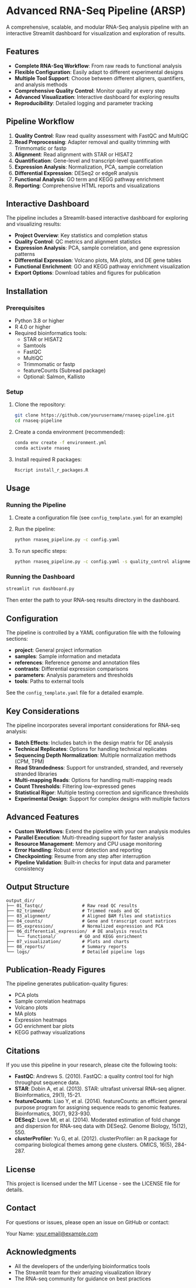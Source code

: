 # Advanced RNA-Seq Pipeline (ARSP)

A comprehensive, scalable, and modular RNA-Seq analysis pipeline with an interactive Streamlit dashboard for visualization and exploration of results.

## Features

- **Complete RNA-Seq Workflow**: From raw reads to functional analysis
- **Flexible Configuration**: Easily adapt to different experimental designs
- **Multiple Tool Support**: Choose between different aligners, quantifiers, and analysis methods
- **Comprehensive Quality Control**: Monitor quality at every step
- **Advanced Visualization**: Interactive dashboard for exploring results
- **Reproducibility**: Detailed logging and parameter tracking

## Pipeline Workflow


1. **Quality Control**: Raw read quality assessment with FastQC and MultiQC
2. **Read Preprocessing**: Adapter removal and quality trimming with Trimmomatic or fastp
3. **Alignment**: Read alignment with STAR or HISAT2
4. **Quantification**: Gene-level and transcript-level quantification
5. **Expression Analysis**: Normalization, PCA, sample correlation
6. **Differential Expression**: DESeq2 or edgeR analysis
7. **Functional Analysis**: GO term and KEGG pathway enrichment
8. **Reporting**: Comprehensive HTML reports and visualizations

## Interactive Dashboard


The pipeline includes a Streamlit-based interactive dashboard for exploring and visualizing results:

- **Project Overview**: Key statistics and completion status
- **Quality Control**: QC metrics and alignment statistics
- **Expression Analysis**: PCA, sample correlation, and gene expression patterns
- **Differential Expression**: Volcano plots, MA plots, and DE gene tables
- **Functional Enrichment**: GO and KEGG pathway enrichment visualization
- **Export Options**: Download tables and figures for publication

## Installation

### Prerequisites

- Python 3.8 or higher
- R 4.0 or higher
- Required bioinformatics tools:
  - STAR or HISAT2
  - Samtools
  - FastQC
  - MultiQC
  - Trimmomatic or fastp
  - featureCounts (Subread package)
  - Optional: Salmon, Kallisto

### Setup

1. Clone the repository:
   ```bash
   git clone https://github.com/yourusername/rnaseq-pipeline.git
   cd rnaseq-pipeline
   ```

2. Create a conda environment (recommended):
   ```bash
   conda env create -f environment.yml
   conda activate rnaseq
   ```

3. Install required R packages:
   ```bash
   Rscript install_r_packages.R
   ```

## Usage

### Running the Pipeline

1. Create a configuration file (see `config_template.yaml` for an example)
2. Run the pipeline:
   ```bash
   python rnaseq_pipeline.py -c config.yaml
   ```

3. To run specific steps:
   ```bash
   python rnaseq_pipeline.py -c config.yaml -s quality_control alignment
   ```

### Running the Dashboard

```bash
streamlit run dashboard.py
```

Then enter the path to your RNA-seq results directory in the dashboard.

## Configuration

The pipeline is controlled by a YAML configuration file with the following sections:

- **project**: General project information
- **samples**: Sample information and metadata
- **references**: Reference genome and annotation files
- **contrasts**: Differential expression comparisons
- **parameters**: Analysis parameters and thresholds
- **tools**: Paths to external tools

See the `config_template.yaml` file for a detailed example.

## Key Considerations

The pipeline incorporates several important considerations for RNA-seq analysis:

- **Batch Effects**: Includes batch in the design matrix for DE analysis
- **Technical Replicates**: Options for handling technical replicates
- **Sequencing Depth Normalization**: Multiple normalization methods (CPM, TPM)
- **Read Strandedness**: Support for unstranded, stranded, and reversely stranded libraries
- **Multi-mapping Reads**: Options for handling multi-mapping reads
- **Count Thresholds**: Filtering low-expressed genes
- **Statistical Rigor**: Multiple testing correction and significance thresholds
- **Experimental Design**: Support for complex designs with multiple factors

## Advanced Features

- **Custom Workflows**: Extend the pipeline with your own analysis modules
- **Parallel Execution**: Multi-threading support for faster analysis
- **Resource Management**: Memory and CPU usage monitoring
- **Error Handling**: Robust error detection and reporting
- **Checkpointing**: Resume from any step after interruption
- **Pipeline Validation**: Built-in checks for input data and parameter consistency

## Output Structure

```
output_dir/
├── 01_fastqc/               # Raw read QC results
├── 02_trimmed/              # Trimmed reads and QC
├── 03_alignment/            # Aligned BAM files and statistics
├── 04_counts/               # Gene and transcript count matrices
├── 05_expression/           # Normalized expression and PCA
├── 06_differential_expression/  # DE analysis results
│   └── functional/         # GO and KEGG enrichment
├── 07_visualization/        # Plots and charts
├── 08_reports/              # Summary reports
└── logs/                    # Detailed pipeline logs
```

## Publication-Ready Figures

The pipeline generates publication-quality figures:

- PCA plots
- Sample correlation heatmaps
- Volcano plots
- MA plots
- Expression heatmaps
- GO enrichment bar plots
- KEGG pathway visualizations

## Citations

If you use this pipeline in your research, please cite the following tools:

- **FastQC**: Andrews S. (2010). FastQC: a quality control tool for high throughput sequence data.
- **STAR**: Dobin A, et al. (2013). STAR: ultrafast universal RNA-seq aligner. Bioinformatics, 29(1), 15-21.
- **featureCounts**: Liao Y, et al. (2014). featureCounts: an efficient general purpose program for assigning sequence reads to genomic features. Bioinformatics, 30(7), 923-930.
- **DESeq2**: Love MI, et al. (2014). Moderated estimation of fold change and dispersion for RNA-seq data with DESeq2. Genome Biology, 15(12), 550.
- **clusterProfiler**: Yu G, et al. (2012). clusterProfiler: an R package for comparing biological themes among gene clusters. OMICS, 16(5), 284-287.

## License

This project is licensed under the MIT License - see the LICENSE file for details.

## Contact

For questions or issues, please open an issue on GitHub or contact:

Your Name: your.email@example.com

## Acknowledgments

- All the developers of the underlying bioinformatics tools
- The Streamlit team for their amazing visualization library
- The RNA-seq community for guidance on best practices
